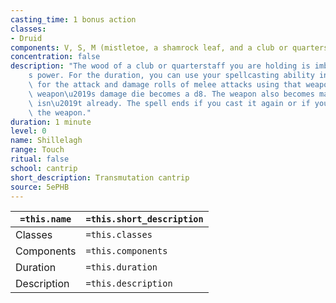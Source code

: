 ```yaml
---
casting_time: 1 bonus action
classes:
- Druid
components: V, S, M (mistletoe, a shamrock leaf, and a club or quarterstaff)
concentration: false
description: "The wood of a club or quarterstaff you are holding is imbued with nature\u2019\
    s power. For the duration, you can use your spellcasting ability instead of Strength\
    \ for the attack and damage rolls of melee attacks using that weapon, and the\
    \ weapon\u2019s damage die becomes a d8. The weapon also becomes magical, if it\
    \ isn\u2019t already. The spell ends if you cast it again or if you let go of\
    \ the weapon."
duration: 1 minute
level: 0
name: Shillelagh
range: Touch
ritual: false
school: cantrip
short_description: Transmutation cantrip
source: 5ePHB
---
```


| `=this.name` | `=this.short_description` |
| ------------ | ------------------------- |
| Classes      | `=this.classes`           |
| Components   | `=this.components`        |
| Duration     | `=this.duration`          |
| Description  | `=this.description`       |